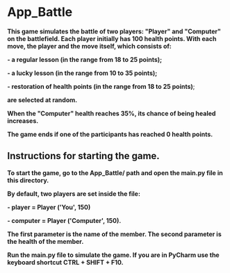 # App_Battle

**This game simulates the battle of two players: "Player" and "Computer" on the battlefield. Each player initially has 100 health points. With each move, the player and the move itself, which consists of:**

**- a regular lesson (in the range from 18 to 25 points);**

**- a lucky lesson (in the range from 10 to 35 points);**

**- restoration of health points (in the range from 18 to 25 points)**;

**are selected at random.**

**When the "Computer" health reaches 35%, its chance of being healed increases.**

**The game ends if one of the participants has reached 0 health points.**

## Instructions for starting the game.

**To start the game, go to the App_Battle/ path and open the main.py file in this directory.** 

**By default, two players are set inside the file:**

**- player = Player ('You', 150)**

**- computer = Player ('Computer', 150).**

**The first parameter is the name of the member. The second parameter is the health of the member.**

**Run the main.py file to simulate the game. If you are in PyCharm use the keyboard shortcut CTRL + SHIFT + F10.**